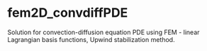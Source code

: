 # fem2D_convdiffPDE

Solution for convection-diffusion equation PDE using FEM - linear Lagrangian basis functions, Upwind stabilization method.
